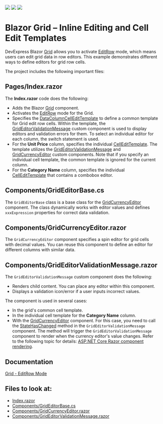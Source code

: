<!-- default badges list -->
![](https://img.shields.io/endpoint?url=https://codecentral.devexpress.com/api/v1/VersionRange/515149708/22.1.2%2B)
[![](https://img.shields.io/badge/Open_in_DevExpress_Support_Center-FF7200?style=flat-square&logo=DevExpress&logoColor=white)](https://supportcenter.devexpress.com/ticket/details/T1103487)
[![](https://img.shields.io/badge/📖_How_to_use_DevExpress_Examples-e9f6fc?style=flat-square)](https://docs.devexpress.com/GeneralInformation/403183)
<!-- default badges end -->
# Blazor Grid – Inline Editing and Cell Edit Templates 
 
DevExpress Blazor [Grid](https://docs.devexpress.com/Blazor/403143/grid) allows you to activate [EditRow](https://docs.devexpress.com/Blazor/403454/grid/edit-data-and-validate-input#grideditmodeeditrow) mode, which means users can edit grid data in row editors. This example demonstrates different ways to define editors for grid row cells. 
 
The project includes the following important files: 
 
## Pages/Index.razor 
 
The **Index.razor** code does the following: 
 
* Adds the Blazor [Grid](https://docs.devexpress.com/Blazor/403143/grid) component. 
* Activates the [EditRow](https://docs.devexpress.com/Blazor/403454/grid/edit-data-and-validate-input#grideditmodeeditrow) mode for the Grid.  
* Specifies the [DataColumnCellEditTemplate](https://docs.devexpress.com/Blazor/DevExpress.Blazor.DxGrid.DataColumnCellEditTemplate) to define a common template for Grid edit row cells. Within the template, the [GridEditorValidationMessage](#componentsgrideditorvalidationmessagerazor) custom component is used to display editors and validation errors for them. To select an individual editor for each column, the switch statement is used. 
* For the **Unit Price** column, specifies the individual [CellEditTemplate](https://docs.devexpress.com/Blazor/DevExpress.Blazor.DxGridDataColumn.CellEditTemplate). The template utilizes the [GridEditorValidationMessage](#componentsgrideditorvalidationmessagerazor) and [GridCurrencyEditor](#componentsgridcurrencyeditorrazor) custom components. Note that if you specify an individual cell template, the common template is ignored for the current column. 
* For the **Category Name** column, specifies the individual [CellEditTemplate](https://docs.devexpress.com/Blazor/DevExpress.Blazor.DxGridDataColumn.CellEditTemplate) that contains a combobox editor. 
 
## Components/GridEditorBase.cs 
 
The `GridEditorBase` class is a base class for the [GridCurrencyEditor](#componentsgridcurrencyeditorrazor) component. The class dynamically works with editor values and defines `xxxExpression` properties for correct data validation. 
 
## Components/GridCurrencyEditor.razor 
 
The `GridCurrencyEditor` component specifies a spin editor for grid cells with decimal values. You can reuse this component to define an editor for different columns with similar data. 
 
## Components/GridEditorValidationMessage.razor 
 
The `GridEditorValidationMessage` custom component does the following: 
   
* Renders child content. You can place any editor within this component. 
* Displays a validation icon/error if a user inputs incorrect values.  
 
The component is used in several cases:  
 
* In the grid's common cell template. 
* In the individual cell template for the **Category Name** column. 
* With the [GridCurrencyEditor](#componentsgridcurrencyeditorrazor) component. For this case, you need to call the [StateHasChanged](https://docs.microsoft.com/en-us/dotnet/api/microsoft.aspnetcore.components.componentbase.statehaschanged?view=aspnetcore-6.0) method in the `GridEditorValidationMessage` component. The method will trigger the `GridEditorValidationMessage` component to render when the currency editor's value changes. Refer to the following topic for details: [ASP.NET Core Razor component rendering](https://docs.microsoft.com/en-us/aspnet/core/blazor/components/rendering?view=aspnetcore-6.0). 

## Documentation 

[Grid - EditRow Mode](https://docs.devexpress.com/Blazor/403454/grid/edit-data-and-validate-input#grideditmodeeditrow)

<!-- default file list -->
## Files to look at:

* [Index.razor](./EditRow/Pages/Index.razor)
* [Components/GridEditorBase.cs](./EditRow/Components/GridEditorBase.cs)
* [Components/GridCurrencyEditor.razor](./EditRow/Components/GridCurrencyEditor.razor)
* [Components/GridEditorValidationMessage.razor](./EditRow/Components/GridEditorValidationMessage.razor)

<!-- default file list end -->
